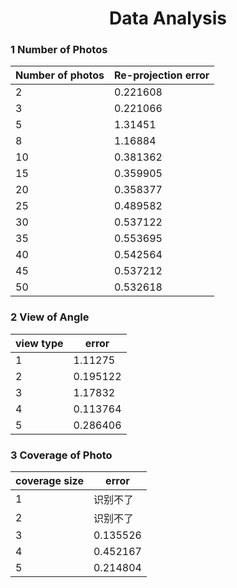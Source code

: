 # <center>Data Analysis

### 1 Number of Photos

| Number of photos | Re-projection error |
| ---------------- | ------------------- |
| 2                | 0.221608            |
| 3                | 0.221066            |
| 5                | 1.31451             |
| 8                | 1.16884             |
| 10               | 0.381362            |
| 15               | 0.359905            |
| 20               | 0.358377            |
| 25               | 0.489582            |
| 30               | 0.537122            |
| 35               | 0.553695            |
| 40               | 0.542564            |
| 45               | 0.537212            |
| 50               | 0.532618            |



### 2 View of Angle

| view type | error    |
| --------- | -------- |
| 1         | 1.11275  |
| 2         | 0.195122 |
| 3         | 1.17832  |
| 4         | 0.113764 |
| 5         | 0.286406 |



### 3 Coverage of Photo

| coverage size | error    |
| ------------- | -------- |
| 1             | 识别不了 |
| 2             | 识别不了 |
| 3             | 0.135526 |
| 4             | 0.452167 |
| 5             | 0.214804 |

